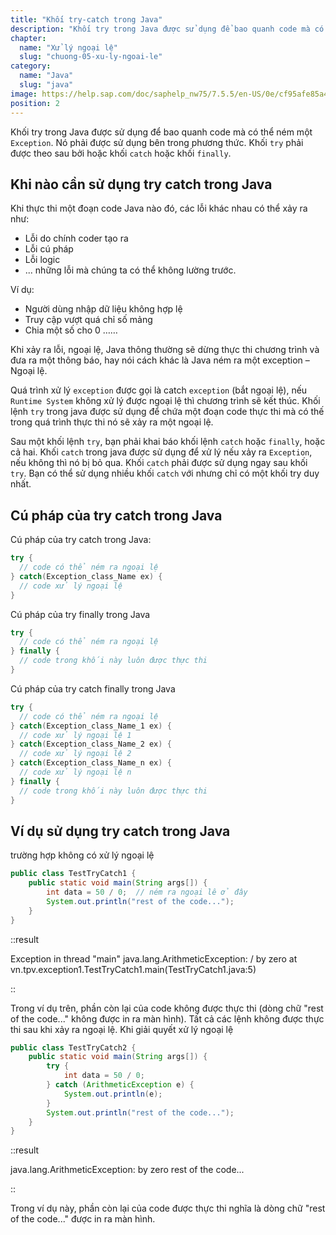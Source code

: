 ```yaml
---
title: "Khối try-catch trong Java"
description: "Khối try trong Java được sử dụng để bao quanh code mà có thể ném một Exception, nó phải được sử dụng bên trong phương thức, khối try phải được theo sau bởi hoặc khối catch hoặc khối finally"
chapter:
  name: "Xử lý ngoại lệ"
  slug: "chuong-05-xu-ly-ngoai-le"
category:
  name: "Java"
  slug: "java"
image: https://help.sap.com/doc/saphelp_nw75/7.5.5/en-US/0e/cf95afe85a470193719866cabd50db/loioc52db5d8c14148c2adec3d36716dea51_LowRes.png
position: 2
---
```


Khối try trong Java được sử dụng để bao quanh code mà có thể ném một `Exception`. Nó phải được sử dụng bên trong phương thức. Khối `try` phải được theo sau bởi hoặc khối `catch` hoặc khối `finally`.

## Khi nào cần sử dụng try catch trong Java

Khi thực thi một đoạn code Java nào đó, các lỗi khác nhau có thể xảy ra như:

- Lỗi do chính coder tạo ra
- Lỗi cú pháp
- Lỗi logic
- ... những lỗi mà chúng ta có thể không lường trước.

Ví dụ:

- Người dùng nhập dữ liệu không hợp lệ
- Truy cập vượt quá chỉ số mảng
- Chia một số cho 0 ……

Khi xảy ra lỗi, ngoại lệ, Java thông thường sẽ dừng thực thi chương trình và đưa ra một thông báo, hay nói cách khác là Java ném ra một exception – Ngoại lệ.

Quá trình xử lý `exception` được gọi là catch `exception` (bắt ngoại lệ), nếu `Runtime System` không xử lý được ngoại lệ thì chương trình sẽ kết thúc. Khối lệnh `try` trong java được sử dụng để chứa một đoạn code thực thi mà có thế trong quá trình thực thi nó sẽ xảy ra một ngoại lệ.

Sau một khối lệnh `try`, bạn phải khai báo khối lệnh `catch` hoặc `finally`, hoặc cả hai. Khối `catch` trong java được sử dụng để xử lý nếu xảy ra `Exception`, nếu không thì nó bị bỏ qua. Khối `catch` phải được sử dụng ngay sau khối `try`. Bạn có thể sử dụng nhiều khối `catch` với nhưng chỉ có một khối try duy nhất.

## Cú pháp của try catch trong Java

Cú pháp của try catch trong Java:

```java
try {
  // code có thể ném ra ngoại lệ
} catch(Exception_class_Name ex) {
  // code xử lý ngoại lệ
}
```

Cú pháp của try finally trong Java

```java
try {
  // code có thể ném ra ngoại lệ
} finally {
  // code trong khối này luôn được thực thi
}
```

Cú pháp của try catch finally trong Java

```java
try {
  // code có thể ném ra ngoại lệ
} catch(Exception_class_Name_1 ex) {
  // code xử lý ngoại lệ 1
} catch(Exception_class_Name_2 ex) {
  // code xử lý ngoại lệ 2
} catch(Exception_class_Name_n ex) {
  // code xử lý ngoại lệ n
} finally {
  // code trong khối này luôn được thực thi
}
```

## Ví dụ sử dụng try catch trong Java

<div class="example">trường hợp không có xử lý ngoại lệ</div>

```java
public class TestTryCatch1 {
    public static void main(String args[]) {
        int data = 50 / 0;  // ném ra ngoại lê ở đây
        System.out.println("rest of the code...");
    }
}
```

::result

Exception in thread "main" java.lang.ArithmeticException: / by zero at vn.tpv.exception1.TestTryCatch1.main(TestTryCatch1.java:5)</code>

::

Trong ví dụ trên, phần còn lại của code không được thực thi (dòng chữ "rest of the code..." không được in ra màn hình). Tất cả các lệnh không được thực thi sau khi xảy ra ngoại lệ. Khi giải quyết xử lý ngoại lệ

```java
public class TestTryCatch2 {
    public static void main(String args[]) {
        try {
            int data = 50 / 0;
        } catch (ArithmeticException e) {
            System.out.println(e);
        }
        System.out.println("rest of the code...");
    }
}
```

::result

java.lang.ArithmeticException:</code>
by zero rest of the code...</code>

::

Trong ví dụ này, phần còn lại của code được thực thi nghĩa là dòng chữ "rest of the code..." được in ra màn hình.
